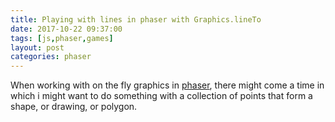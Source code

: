 ```yaml
---
title: Playing with lines in phaser with Graphics.lineTo
date: 2017-10-22 09:37:00
tags: [js,phaser,games]
layout: post
categories: phaser
---
```


When working with on the fly graphics in [phaser](http://phaser.io/), there might come a time in which i might want to do something with a collection of points that form a shape, or drawing, or polygon.

<!-- more -->
